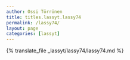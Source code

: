 ```yaml
---
author: Ossi Törrönen
title: titles.lassyt.lassy74
permalink: /lassy74/
layout: page
categories: [lassyt]
---
```

{% translate_file _lassyt/lassy74/lassy74.md %}